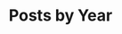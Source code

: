 ---
title: "Posts by Year"
permalink: /posts/
layout: posts
author_profile: true
classes: wide
sidebar:
  nav: pages 
---